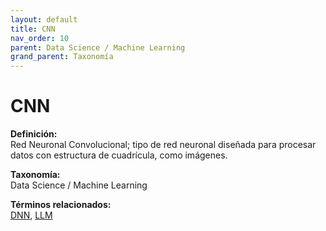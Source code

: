 ```yaml
---
layout: default
title: CNN
nav_order: 10
parent: Data Science / Machine Learning
grand_parent: Taxonomía
---
```


# CNN

**Definición:**  
Red Neuronal Convolucional; tipo de red neuronal diseñada para procesar datos con estructura de cuadrícula, como imágenes.

**Taxonomía:**  
Data Science / Machine Learning

**Términos relacionados:**  
[DNN](https://maleniski.github.io/diccionario-angl-tec-mx/docs/taxonomia/dnn/dnn.html), [LLM](https://maleniski.github.io/diccionario-angl-tec-mx/docs/taxonomia/llm/llm.html)
